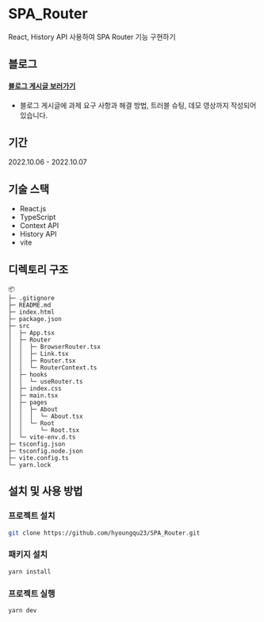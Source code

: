 # SPA_Router

React, History API 사용하여 SPA Router 기능 구현하기

## 블로그

#### [블로그 게시글 보러가기](https://hyoungmin.notion.site/SPA-Client-Side-Routing-d65f65e12a714ec4b67b7790fa2db53a)

- 블로그 게시글에 과제 요구 사항과 해결 방법, 트러블 슈팅, 데모 영상까지 작성되어 있습니다.

## 기간

2022.10.06 - 2022.10.07

## 기술 스택

- React.js
- TypeScript
- Context API
- History API
- vite

## 디렉토리 구조

```
📦
├─ .gitignore
├─ README.md
├─ index.html
├─ package.json
├─ src
│  ├─ App.tsx
│  ├─ Router
│  │  ├─ BrowserRouter.tsx
│  │  ├─ Link.tsx
│  │  ├─ Router.tsx
│  │  └─ RouterContext.ts
│  ├─ hooks
│  │  └─ useRouter.ts
│  ├─ index.css
│  ├─ main.tsx
│  ├─ pages
│  │  ├─ About
│  │  │  └─ About.tsx
│  │  └─ Root
│  │     └─ Root.tsx
│  └─ vite-env.d.ts
├─ tsconfig.json
├─ tsconfig.node.json
├─ vite.config.ts
└─ yarn.lock
```

## 설치 및 사용 방법

### 프로젝트 설치

```sh
git clone https://github.com/hyoungqu23/SPA_Router.git
```

### 패키지 설치

```sh
yarn install
```

### 프로젝트 실행

```sh
yarn dev
```
